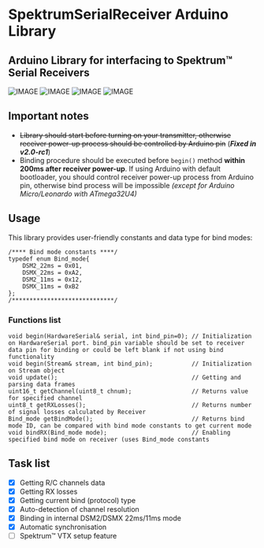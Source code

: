 # SpektrumSerialReceiver Arduino Library
## Arduino Library for interfacing to Spektrum™ Serial Receivers

![IMAGE](https://www.spektrumrc.com/ProdInfo/LargeImages/SPM9645.png)
![IMAGE](https://www.spektrumrc.com/ProdInfo/SPM/450/SPM9745-450.jpg)
![IMAGE](https://www.spektrumrc.com/ProdInfo/SPM/450/SPM4647-450.jpg)
![IMAGE](https://www.spektrumrc.com/ProdInfo/SPM/450/SPM4648-450.jpg)

<a id="Notes"></a>
## Important notes
* ~~Library should start before turning on your transmitter, otherwise receiver power-up process should be controlled by Arduino pin~~ (_**Fixed in v2.0-rc1**_)
* Binding procedure should be executed before `begin()` method **within 200ms after receiver power-up**. If using Arduino with default bootloader, you should control receiver power-up process from Arduino pin, otherwise bind process will be impossible *(except for Arduino Micro/Leonardo with ATmega32U4)*
  
## Usage
This library provides user-friendly constants and data type for bind modes:
```arduino
/**** Bind mode constants ****/
typedef enum Bind_mode{
    DSM2_22ms = 0x01,
    DSMX_22ms = 0xA2,
    DSM2_11ms = 0x12,
    DSMX_11ms = 0xB2
};
/*****************************/
```
### Functions list

```arduino
void begin(HardwareSerial& serial, int bind_pin=0); // Initialization on HardwareSerial port. bind_pin variable should be set to receiver data pin for binding or could be left blank if not using bind functionality
void begin(Stream& stream, int bind_pin);           // Initialization on Stream object
void update();                                      // Getting and parsing data frames
uint16_t getChannel(uint8_t chnum);                 // Returns value for specified channel
uint8_t getRXLosses();                              // Returns number of signal losses calculated by Receiver
Bind_mode getBindMode();                            // Returns bind mode ID, can be compared with bind mode constants to get current mode
void bindRX(Bind_mode mode);                        // Enabling specified bind mode on receiver (uses Bind_mode constants
```
## Task list
- [x] Getting R/C channels data
- [x] Getting RX losses
- [x] Getting current bind (protocol) type
- [x] Auto-detection of channel resolution
- [x] Binding in internal DSM2/DSMX 22ms/11ms mode
- [x] Automatic synchronisation
- [ ] Spektrum™ VTX setup feature